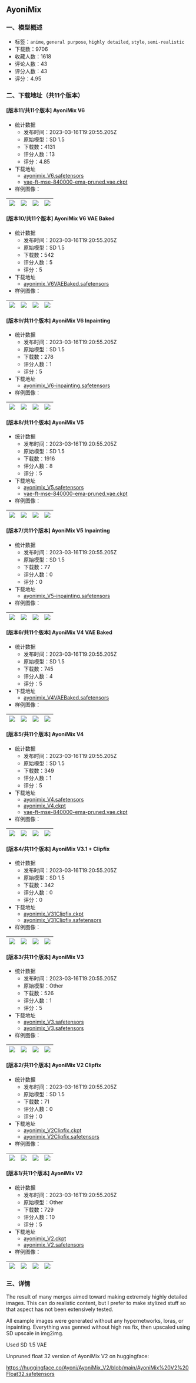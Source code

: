 ## AyoniMix
### 一、模型概述

- 标签：`anime`, `general purpose`, `highly detailed`, `style`, `semi-realistic`
- 下载数：9706
- 收藏人数：1618
- 评论人数：43
- 评分人数：43
- 评分：4.95

### 二、下载地址（共11个版本）

#### [版本11/共11个版本] AyoniMix V6

- 统计数据
  - 发布时间：2023-03-16T19:20:55.205Z
  - 原始模型：SD 1.5
  - 下载数：4131
  - 评分人数：13
  - 评分：4.85
- 下载地址
  - [ayonimix_V6.safetensors](https://civitai.com/api/download/models/21877)
  - [vae-ft-mse-840000-ema-pruned.vae.ckpt](https://civitai.com/api/download/models/21877?type=VAE&format=Other)
- 样例图像：

| <img src="https://image.civitai.com/xG1nkqKTMzGDvpLrqFT7WA/52031be9-39c3-4761-5ebb-459b1ecde400/width=450/233747.jpeg" /> | <img src="https://image.civitai.com/xG1nkqKTMzGDvpLrqFT7WA/c02ea4d5-3116-4008-7f82-251ada261c00/width=450/234255.jpeg" /> | <img src="https://image.civitai.com/xG1nkqKTMzGDvpLrqFT7WA/12238593-b3d2-44ad-9110-9e02c6aa8600/width=450/233746.jpeg" /> | <img src="https://image.civitai.com/xG1nkqKTMzGDvpLrqFT7WA/65d90732-eae0-4fb0-d2d3-a997ccfdb700/width=450/233745.jpeg" /> |
| ---- | ---- | ---- | ---- |

#### [版本10/共11个版本] AyoniMix V6 VAE Baked

- 统计数据
  - 发布时间：2023-03-16T19:20:55.205Z
  - 原始模型：SD 1.5
  - 下载数：542
  - 评分人数：5
  - 评分：5
- 下载地址
  - [ayonimix_V6VAEBaked.safetensors](https://civitai.com/api/download/models/22834)
- 样例图像：

| <img src="https://image.civitai.com/xG1nkqKTMzGDvpLrqFT7WA/52031be9-39c3-4761-5ebb-459b1ecde400/width=450/246879.jpeg" /> | <img src="https://image.civitai.com/xG1nkqKTMzGDvpLrqFT7WA/c02ea4d5-3116-4008-7f82-251ada261c00/width=450/246878.jpeg" /> | <img src="https://image.civitai.com/xG1nkqKTMzGDvpLrqFT7WA/12238593-b3d2-44ad-9110-9e02c6aa8600/width=450/246877.jpeg" /> | <img src="https://image.civitai.com/xG1nkqKTMzGDvpLrqFT7WA/65d90732-eae0-4fb0-d2d3-a997ccfdb700/width=450/246876.jpeg" /> |
| ---- | ---- | ---- | ---- |

#### [版本9/共11个版本] AyoniMix V6 Inpainting

- 统计数据
  - 发布时间：2023-03-16T19:20:55.205Z
  - 原始模型：SD 1.5
  - 下载数：278
  - 评分人数：1
  - 评分：5
- 下载地址
  - [ayonimix_V6-inpainting.safetensors](https://civitai.com/api/download/models/24252)
- 样例图像：

| <img src="https://image.civitai.com/xG1nkqKTMzGDvpLrqFT7WA/52031be9-39c3-4761-5ebb-459b1ecde400/width=450/263770.jpeg" /> | <img src="https://image.civitai.com/xG1nkqKTMzGDvpLrqFT7WA/c02ea4d5-3116-4008-7f82-251ada261c00/width=450/263769.jpeg" /> | <img src="https://image.civitai.com/xG1nkqKTMzGDvpLrqFT7WA/12238593-b3d2-44ad-9110-9e02c6aa8600/width=450/263768.jpeg" /> | <img src="https://image.civitai.com/xG1nkqKTMzGDvpLrqFT7WA/65d90732-eae0-4fb0-d2d3-a997ccfdb700/width=450/263767.jpeg" /> |
| ---- | ---- | ---- | ---- |

#### [版本8/共11个版本] AyoniMix V5

- 统计数据
  - 发布时间：2023-03-16T19:20:55.205Z
  - 原始模型：SD 1.5
  - 下载数：1916
  - 评分人数：8
  - 评分：5
- 下载地址
  - [ayonimix_V5.safetensors](https://civitai.com/api/download/models/15197)
  - [vae-ft-mse-840000-ema-pruned.vae.ckpt](https://civitai.com/api/download/models/15197?type=VAE&format=Other)
- 样例图像：

| <img src="https://image.civitai.com/xG1nkqKTMzGDvpLrqFT7WA/15045cbd-4603-4a41-0256-dd684a368c00/width=450/149736.jpeg" /> | <img src="https://image.civitai.com/xG1nkqKTMzGDvpLrqFT7WA/a86b3e8c-c480-4109-60f0-319d619c7900/width=450/149735.jpeg" /> | <img src="https://image.civitai.com/xG1nkqKTMzGDvpLrqFT7WA/b60b8124-b0da-4566-2307-945696d05900/width=450/149734.jpeg" /> | <img src="https://image.civitai.com/xG1nkqKTMzGDvpLrqFT7WA/f81e5134-a41c-44e9-4736-8697ac236f00/width=450/149733.jpeg" /> |
| ---- | ---- | ---- | ---- |

#### [版本7/共11个版本] AyoniMix V5 Inpainting

- 统计数据
  - 发布时间：2023-03-16T19:20:55.205Z
  - 原始模型：SD 1.5
  - 下载数：77
  - 评分人数：0
  - 评分：0
- 下载地址
  - [ayonimix_V5-inpainting.safetensors](https://civitai.com/api/download/models/24293)
- 样例图像：

| <img src="https://image.civitai.com/xG1nkqKTMzGDvpLrqFT7WA/15045cbd-4603-4a41-0256-dd684a368c00/width=450/264181.jpeg" /> | <img src="https://image.civitai.com/xG1nkqKTMzGDvpLrqFT7WA/a86b3e8c-c480-4109-60f0-319d619c7900/width=450/264180.jpeg" /> | <img src="https://image.civitai.com/xG1nkqKTMzGDvpLrqFT7WA/b60b8124-b0da-4566-2307-945696d05900/width=450/264179.jpeg" /> | <img src="https://image.civitai.com/xG1nkqKTMzGDvpLrqFT7WA/f81e5134-a41c-44e9-4736-8697ac236f00/width=450/264178.jpeg" /> |
| ---- | ---- | ---- | ---- |

#### [版本6/共11个版本] AyoniMix V4 VAE Baked

- 统计数据
  - 发布时间：2023-03-16T19:20:55.205Z
  - 原始模型：SD 1.5
  - 下载数：745
  - 评分人数：4
  - 评分：5
- 下载地址
  - [ayonimix_V4VAEBaked.safetensors](https://civitai.com/api/download/models/9880)
- 样例图像：

| <img src="https://image.civitai.com/xG1nkqKTMzGDvpLrqFT7WA/56831626-7c40-408f-ff74-8cc20464bc00/width=450/96137.jpeg" /> | <img src="https://image.civitai.com/xG1nkqKTMzGDvpLrqFT7WA/49ce21e7-2ee5-4d54-e576-93df9437f800/width=450/96136.jpeg" /> | <img src="https://image.civitai.com/xG1nkqKTMzGDvpLrqFT7WA/81c32025-2971-483e-0dec-71f2f0cc8900/width=450/96135.jpeg" /> | <img src="https://image.civitai.com/xG1nkqKTMzGDvpLrqFT7WA/e87d96e5-323a-4b1e-70be-db58255b2b00/width=450/96134.jpeg" /> |
| ---- | ---- | ---- | ---- |

#### [版本5/共11个版本] AyoniMix V4

- 统计数据
  - 发布时间：2023-03-16T19:20:55.205Z
  - 原始模型：SD 1.5
  - 下载数：349
  - 评分人数：1
  - 评分：5
- 下载地址
  - [ayonimix_V4.safetensors](https://civitai.com/api/download/models/9643)
  - [ayonimix_V4.ckpt](https://civitai.com/api/download/models/9643?type=Model&format=PickleTensor&size=full&fp=fp16)
  - [vae-ft-mse-840000-ema-pruned.vae.ckpt](https://civitai.com/api/download/models/9643?type=VAE&format=Other)
- 样例图像：

| <img src="https://image.civitai.com/xG1nkqKTMzGDvpLrqFT7WA/c8474993-e541-44e4-5a62-04f55f775100/width=450/93171.jpeg" /> | <img src="https://image.civitai.com/xG1nkqKTMzGDvpLrqFT7WA/2cce9d58-08ec-40b1-745a-3350fa032900/width=450/93170.jpeg" /> | <img src="https://image.civitai.com/xG1nkqKTMzGDvpLrqFT7WA/3960a179-6cda-47ea-d278-3a6b460b8600/width=450/93169.jpeg" /> | <img src="https://image.civitai.com/xG1nkqKTMzGDvpLrqFT7WA/a49e061e-e636-49f5-85f2-e1cf9bcf6c00/width=450/93168.jpeg" /> |
| ---- | ---- | ---- | ---- |

#### [版本4/共11个版本] AyoniMix V3.1 + Clipfix

- 统计数据
  - 发布时间：2023-03-16T19:20:55.205Z
  - 原始模型：SD 1.5
  - 下载数：342
  - 评分人数：0
  - 评分：0
- 下载地址
  - [ayonimix_V31Clipfix.ckpt](https://civitai.com/api/download/models/8908?type=Model&format=PickleTensor&size=full&fp=fp16)
  - [ayonimix_V31Clipfix.safetensors](https://civitai.com/api/download/models/8908)
- 样例图像：

| <img src="https://image.civitai.com/xG1nkqKTMzGDvpLrqFT7WA/494f7a0c-9b44-46b1-3032-ef411257df00/width=450/85200.jpeg" /> | <img src="https://image.civitai.com/xG1nkqKTMzGDvpLrqFT7WA/dd799ccc-4e5b-4b9e-9af7-a63ca9584900/width=450/85199.jpeg" /> | <img src="https://image.civitai.com/xG1nkqKTMzGDvpLrqFT7WA/8485a253-4a96-4ad6-a65a-c00321008600/width=450/85198.jpeg" /> | <img src="https://image.civitai.com/xG1nkqKTMzGDvpLrqFT7WA/c9e8dee2-6e6e-4b5a-b86f-87f7b2f6db00/width=450/85197.jpeg" /> |
| ---- | ---- | ---- | ---- |

#### [版本3/共11个版本] AyoniMix V3

- 统计数据
  - 发布时间：2023-03-16T19:20:55.205Z
  - 原始模型：Other
  - 下载数：526
  - 评分人数：1
  - 评分：5
- 下载地址
  - [ayonimix_V3.safetensors](https://civitai.com/api/download/models/6765)
  - [ayonimix_V3.safetensors](https://civitai.com/api/download/models/6765?type=Model&format=SafeTensor&size=full&fp=fp16)
- 样例图像：

| <img src="https://image.civitai.com/xG1nkqKTMzGDvpLrqFT7WA/0e3bdc1e-c893-453e-5ebd-17270b889b00/width=450/61676.jpeg" /> | <img src="https://image.civitai.com/xG1nkqKTMzGDvpLrqFT7WA/9510e4c2-5a64-46c6-9dce-6049326b3600/width=450/61675.jpeg" /> | <img src="https://image.civitai.com/xG1nkqKTMzGDvpLrqFT7WA/bcee7d4c-a4f7-4e86-6e80-52376bbcd800/width=450/61674.jpeg" /> | <img src="https://image.civitai.com/xG1nkqKTMzGDvpLrqFT7WA/fe11f5d2-8d1c-4912-c6f8-b60a198ff900/width=450/61673.jpeg" /> |
| ---- | ---- | ---- | ---- |

#### [版本2/共11个版本] AyoniMix V2 Clipfix

- 统计数据
  - 发布时间：2023-03-16T19:20:55.205Z
  - 原始模型：SD 1.5
  - 下载数：71
  - 评分人数：0
  - 评分：0
- 下载地址
  - [ayonimix_V2Clipfix.ckpt](https://civitai.com/api/download/models/8957?type=Model&format=PickleTensor&size=full&fp=fp16)
  - [ayonimix_V2Clipfix.safetensors](https://civitai.com/api/download/models/8957)
- 样例图像：

| <img src="https://image.civitai.com/xG1nkqKTMzGDvpLrqFT7WA/4681ab29-5f40-4217-8c32-84a638b22c00/width=450/85608.jpeg" /> | <img src="https://image.civitai.com/xG1nkqKTMzGDvpLrqFT7WA/7156e2b2-a940-49a6-2cba-3c5ee49d5200/width=450/85607.jpeg" /> | <img src="https://image.civitai.com/xG1nkqKTMzGDvpLrqFT7WA/55177af0-754b-461f-5965-82205e4a3500/width=450/85606.jpeg" /> | <img src="https://image.civitai.com/xG1nkqKTMzGDvpLrqFT7WA/94a1dc15-ffd7-4688-4610-a7802ab2d400/width=450/85605.jpeg" /> |
| ---- | ---- | ---- | ---- |

#### [版本1/共11个版本] AyoniMix V2

- 统计数据
  - 发布时间：2023-03-16T19:20:55.205Z
  - 原始模型：Other
  - 下载数：729
  - 评分人数：10
  - 评分：5
- 下载地址
  - [ayonimix_V2.ckpt](https://civitai.com/api/download/models/5159?type=Model&format=PickleTensor&size=full&fp=fp16)
  - [ayonimix_V2.safetensors](https://civitai.com/api/download/models/5159)
- 样例图像：

| <img src="https://image.civitai.com/xG1nkqKTMzGDvpLrqFT7WA/623c7e97-c9ab-454c-65ac-c9c0dcc48400/width=450/38842.jpeg" /> | <img src="https://image.civitai.com/xG1nkqKTMzGDvpLrqFT7WA/7a6fb032-1b99-4d9e-d49e-3471c1177900/width=450/38849.jpeg" /> | <img src="https://image.civitai.com/xG1nkqKTMzGDvpLrqFT7WA/b58641f9-dfda-402c-5565-8082aff98d00/width=450/38848.jpeg" /> | <img src="https://image.civitai.com/xG1nkqKTMzGDvpLrqFT7WA/92c58711-c41b-4b0c-0530-4f08f2546000/width=450/38847.jpeg" /> |
| ---- | ---- | ---- | ---- |


### 三、详情
<p>The result of many merges aimed toward making extremely highly detailed images. This can do realistic content, but I prefer to make stylized stuff so that aspect has not been extensively tested.</p><p></p><p>All example images were generated without any hypernetworks, loras, or inpainting. Everything was genned without high res fix, then upscaled using SD upscale in img2img.</p><p></p><p>Used SD 1.5 VAE</p><p></p><p>Unpruned float 32 version of AyoniMix V2 on huggingface:</p><p><a target="_blank" rel="ugc" href="https://huggingface.co/Ayoni/AyoniMix_V2/blob/main/AyoniMix%20V2%20Float32.safetensors">https://huggingface.co/Ayoni/AyoniMix_V2/blob/main/AyoniMix%20V2%20Float32.safetensors</a></p>